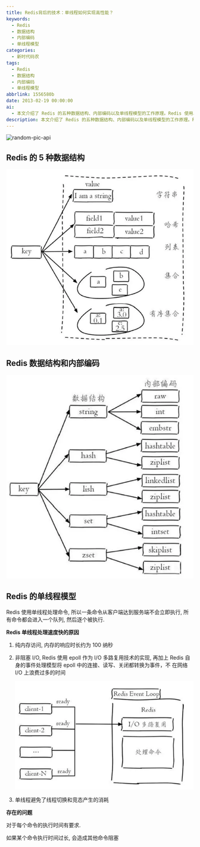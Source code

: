 ```yaml
---
title: Redis背后的技术：单线程如何实现高性能？
keywords:
  - Redis
  - 数据结构
  - 内部编码
  - 单线程模型
categories:
  - 新时代码农
tags:
  - Redis
  - 数据结构
  - 内部编码
  - 单线程模型
abbrlink: 1556580b
date: 2013-02-19 00:00:00
ai:
  - 本文介绍了 Redis 的五种数据结构、内部编码以及单线程模型的工作原理。Redis 使用单线程处理命令，通过纯内存访问和非阻塞 I/O技术实现高效率。但也存在一个问题，即当单个命令执行时间过长时，可能会导致其他命令的阻塞。
description: 本文介绍了 Redis 的五种数据结构、内部编码以及单线程模型的工作原理。Redis 使用单线程处理命令，通过纯内存访问和非阻塞 I/O技术实现高效率。但也存在一个问题，即当单个命令执行时间过长时，可能会导致其他命令的阻塞。
---
```


<!-- markdownlint-disable-next-line MD033 -->
<meta name="referrer" content="no-referrer"/>

![random-pic-api](https://cover.dong4j.ink:1024)

## Redis 的 5 种数据结构

![20241229154732_VjP0mAw9.webp](./redis-basic-3/20241229154732_VjP0mAw9.webp)

## Redis 数据结构和内部编码

![20241229154732_kNOvBCjM.webp](./redis-basic-3/20241229154732_kNOvBCjM.webp)

## Redis 的单线程模型

Redis 使用单线程处理命令, 所以一条命令从客户端达到服务端不会立即执行, 所有命令都会进入一个队列, 然后逐个被执行.

**Redis 单线程处理速度快的原因**

1. 纯内存访问, 内存的响应时长约为 100 纳秒
2. 非阻塞 I/O, Redis 使用 epoll 作为 I/O 多路复用技术的实现, 再加上 Redis 自身的事件处理模型将 epoll 中的连接、读写、关闭都转换为事件，不 在网络 I/O 上浪费过多的时间

   ![20241229154732_vK47Dk4P.webp](./redis-basic-3/20241229154732_vK47Dk4P.webp)

3. 单线程避免了线程切换和竞态产生的消耗

**存在的问题**

对于每个命令的执行时间有要求.

如果某个命令执行时间过长, 会造成其他命令阻塞
